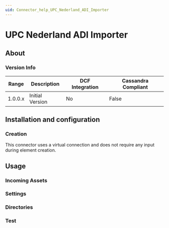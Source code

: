 ```yaml
---
uid: Connector_help_UPC_Nederland_ADI_Importer
---
```


# UPC Nederland ADI Importer

## About

### Version Info

| **Range** | **Description** | **DCF Integration** | **Cassandra Compliant** |
|------------------|-----------------|---------------------|-------------------------|
| 1.0.0.x          | Initial Version | No                  | False                   |

## Installation and configuration

### Creation

This connector uses a virtual connection and does not require any input during element creation.

## Usage

### Incoming Assets

### Settings

### Directories

### Test
